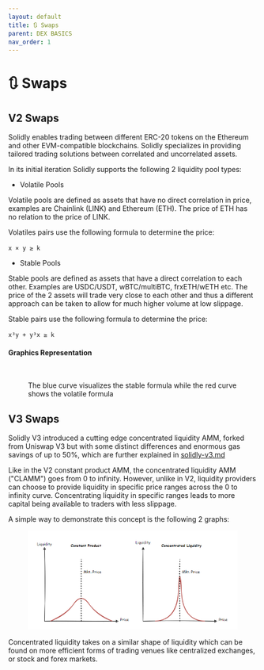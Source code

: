 ```yaml
---
layout: default
title: 🔃 Swaps
parent: DEX BASICS
nav_order: 1
---
```



# 🔃 Swaps

## V2 Swaps

Solidly enables trading between different ERC-20 tokens on the Ethereum and other EVM-compatible blockchains. Solidly specializes in providing tailored trading solutions between correlated and uncorrelated assets.

In its initial iteration Solidly supports the following 2 liquidity pool types:

* Volatile Pools

Volatile pools are defined as assets that have no direct correlation in price, examples are Chainlink (LINK) and Ethereum (ETH). The price of ETH has no relation to the price of LINK.

Volatiles pairs use the following formula to determine the price:

`x × y ≥ k`

* Stable Pools

Stable pools are defined as assets that have a direct correlation to each other. Examples are USDC/USDT, wBTC/multiBTC, frxETH/wETH etc. The price of the 2 assets will trade very close to each other and thus a different approach can be taken to allow for much higher volume at low slippage.

Stable pairs use the following formula to determine the price:

`x³y + y³x ≥ k`

#### Graphics Representation

<figure><img src="../.gitbook/assets/image (24).png" alt=""><figcaption><p>The blue curve visualizes the stable formula while the red curve shows the volatile formula</p></figcaption></figure>

## V3 Swaps

Solidly V3 introduced a cutting edge concentrated liquidity AMM, forked from Uniswap V3 but with some distinct differences and enormous gas savings of up to 50%, which are further explained in [solidly-v3.md](../v3/solidly-v3.md "mention")

Like in the V2 constant product AMM, the concentrated liquidity AMM ("CLAMM") goes from 0 to infinity. However, unlike in V2, liquidity providers can choose to provide liquidity in specific price ranges across the 0 to infinity curve. Concentrating liquidity in specific ranges leads to more capital being available to traders with less slippage.

A simple way to demonstrate this concept is the following 2 graphs:

<figure><img src="../.gitbook/assets/image (1) (1).png" alt=""><figcaption></figcaption></figure>

Concentrated liquidity takes on a similar shape of liquidity which can be found on more efficient forms of trading venues like centralized exchanges, or stock and forex markets.
